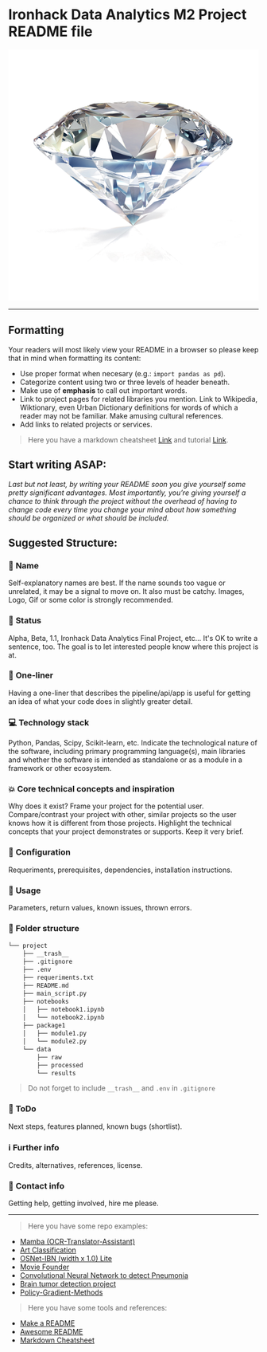 # Ironhack Data Analytics M2 Project README file

![](./images/diamond2.png)

---
## **Formatting**
Your readers will most likely view your README in a browser so please keep that in mind when formatting its content: 
- Use proper format when necesary (e.g.: `import pandas as pd`). 
- Categorize content using two or three levels of header beneath. 
- Make use of **emphasis** to call out important words. 
- Link to project pages for related libraries you mention. Link to Wikipedia, Wiktionary, even Urban Dictionary definitions for words of which a reader may not be familiar. Make amusing cultural references. 
- Add links to related projects or services. 

> Here you have a markdown cheatsheet [Link](https://commonmark.org/help/) and tutorial [Link](https://commonmark.org/help/tutorial/).


## **Start writing ASAP:**
*Last but not least, by writing your README soon you give yourself some pretty significant advantages. Most importantly, you’re giving yourself a chance to think through the project without the overhead of having to change code every time you change your mind about how something should be organized or what should be included.*


## **Suggested Structure:**

### :raising_hand: **Name** 
Self-explanatory names are best. If the name sounds too vague or unrelated, it may be a signal to move on. It also must be catchy. Images, Logo, Gif or some color is strongly recommended.

### :baby: **Status**
Alpha, Beta, 1.1, Ironhack Data Analytics Final Project, etc... It's OK to write a sentence, too. The goal is to let interested people know where this project is at.

### :running: **One-liner**
Having a one-liner that describes the pipeline/api/app is useful for getting an idea of what your code does in slightly greater detail. 

### :computer: **Technology stack**
Python, Pandas, Scipy, Scikit-learn, etc. Indicate the technological nature of the software, including primary programming language(s), main libraries and whether the software is intended as standalone or as a module in a framework or other ecosystem.

### :boom: **Core technical concepts and inspiration**
Why does it exist? Frame your project for the potential user. Compare/contrast your project with other, similar projects so the user knows how it is different from those projects. Highlight the technical concepts that your project demonstrates or supports. Keep it very brief.

### :wrench: **Configuration**
Requeriments, prerequisites, dependencies, installation instructions.

### :see_no_evil: **Usage**
Parameters, return values, known issues, thrown errors.

### :file_folder: **Folder structure**
```
└── project
    ├── __trash__
    ├── .gitignore
    ├── .env
    ├── requeriments.txt
    ├── README.md
    ├── main_script.py
    ├── notebooks
    │   ├── notebook1.ipynb
    │   └── notebook2.ipynb
    ├── package1
    │   ├── module1.py
    │   └── module2.py
    └── data
        ├── raw
        ├── processed
        └── results
```

> Do not forget to include `__trash__` and `.env` in `.gitignore` 

### :shit: **ToDo**
Next steps, features planned, known bugs (shortlist).

### :information_source: **Further info**
Credits, alternatives, references, license.

### :love_letter: **Contact info**
Getting help, getting involved, hire me please.

---

> Here you have some repo examples:
- [Mamba (OCR-Translator-Assistant)](https://github.com/YonatanRA/OCR-translator-assistant-project)
- [Art Classification](https://github.com/serguma/art_classification)
- [OSNet-IBN (width x 1.0) Lite](https://github.com/RodMech/OSNet-IBN1-Lite)
- [Movie Founder](https://github.com/Alfagu/final-project-Ironhack-0419mad)
- [Convolutional Neural Network to detect Pneumonia](https://github.com/jmolins89/final-project)
- [Brain tumor detection project](https://github.com/alonsopdani/brain-tumor-detection-project)
- [Policy-Gradient-Methods](https://github.com/cyoon1729/Policy-Gradient-Methods)

> Here you have some tools and references:
- [Make a README](https://www.makeareadme.com/)
- [Awesome README](https://github.com/matiassingers/awesome-readme)
- [Markdown Cheatsheet](https://github.com/adam-p/markdown-here/wiki/Markdown-Cheatsheet)

